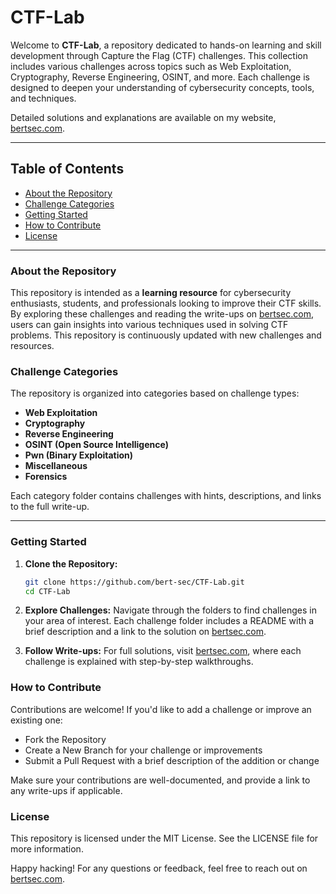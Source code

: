 # CTF-Lab

Welcome to **CTF-Lab**, a repository dedicated to hands-on learning and skill development through Capture the Flag (CTF) challenges. This collection includes various challenges across topics such as Web Exploitation, Cryptography, Reverse Engineering, OSINT, and more. Each challenge is designed to deepen your understanding of cybersecurity concepts, tools, and techniques.

Detailed solutions and explanations are available on my website, [bertsec.com](https://bertsec.com).

---

## Table of Contents

- [About the Repository](#about-the-repository)
- [Challenge Categories](#challenge-categories)
- [Getting Started](#getting-started)
- [How to Contribute](#how-to-contribute)
- [License](#license)

---

### About the Repository

This repository is intended as a **learning resource** for cybersecurity enthusiasts, students, and professionals looking to improve their CTF skills. By exploring these challenges and reading the write-ups on [bertsec.com](https://bertsec.com), users can gain insights into various techniques used in solving CTF problems. This repository is continuously updated with new challenges and resources.

### Challenge Categories

The repository is organized into categories based on challenge types:

- **Web Exploitation**
- **Cryptography**
- **Reverse Engineering**
- **OSINT (Open Source Intelligence)**
- **Pwn (Binary Exploitation)**
- **Miscellaneous**
- **Forensics**

Each category folder contains challenges with hints, descriptions, and links to the full write-up.

---

### Getting Started

1. **Clone the Repository:**

   ```bash
   git clone https://github.com/bert-sec/CTF-Lab.git
   cd CTF-Lab

2. **Explore Challenges:**
   Navigate through the folders to find challenges in your area of interest. Each challenge folder includes a README with a brief description and a link to the solution on [bertsec.com](https://bertsec.com).

3. **Follow Write-ups:**
   For full solutions, visit [bertsec.com](https://bertsec.com), where each challenge is explained with step-by-step walkthroughs.

### How to Contribute

Contributions are welcome! If you'd like to add a challenge or improve an existing one:

- Fork the Repository
- Create a New Branch for your challenge or improvements
- Submit a Pull Request with a brief description of the addition or change

Make sure your contributions are well-documented, and provide a link to any write-ups if applicable.

### License

This repository is licensed under the MIT License. See the LICENSE file for more information.

Happy hacking! For any questions or feedback, feel free to reach out on [bertsec.com](https://bertsec.com).
